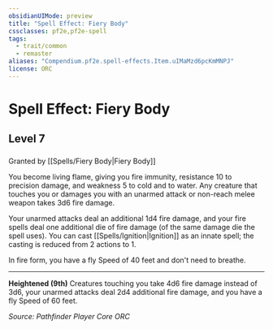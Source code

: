 ```yaml
---
obsidianUIMode: preview
title: "Spell Effect: Fiery Body"
cssclasses: pf2e,pf2e-spell
tags:
  - trait/common
  - remaster
aliases: "Compendium.pf2e.spell-effects.Item.uIMaMzd6pcKmMNPJ"
license: ORC
---
```

# Spell Effect: Fiery Body
## Level 7
### 






Granted by [[Spells/Fiery Body|Fiery Body]]

You become living flame, giving you fire immunity, resistance 10 to precision damage, and weakness 5 to cold and to water. Any creature that touches you or damages you with an unarmed attack or non-reach melee weapon takes 3d6 fire damage.

Your unarmed attacks deal an additional 1d4 fire damage, and your fire spells deal one additional die of fire damage (of the same damage die the spell uses). You can cast [[Spells/Ignition|Ignition]] as an innate spell; the casting is reduced from 2 actions to 1.

In fire form, you have a fly Speed of 40 feet and don't need to breathe.

* * *

**Heightened (9th)** Creatures touching you take 4d6 fire damage instead of 3d6, your unarmed attacks deal 2d4 additional fire damage, and you have a fly Speed of 60 feet.

*Source: Pathfinder Player Core*
*ORC*